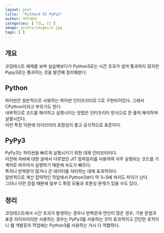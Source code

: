 ```yaml
---
layout: post
title:  "Python3 VS PyPy3"
author: 악어새62
categories: [ TIL, CS ]
image: assets/images/2.jpg
tags: [ ]
---
```

## 개요

코딩테스트 예제를 보며 실습해보다가 Python3로는 시간 초과가 생겨 통과하지 않지만 Pypy3로는 통과하는 것을 발견해 정리해본다.

## Python

파이썬은 일반적으로 사용하는 파이썬 인터프리터로 C로 구현되어있다. 그래서 CPython이라고 부르기도 한다.  
내부적으로 코드를 해석하고 실행시키는 방법은 인터프리터 방식으로 한 줄씩 해석하며 실행시킨다.  
이런 특징 덕분에 라이브러리 호환성이 좋고 공식적으로 표준이다.

## PyPy3

PyPy3는 파이썬을 빠르게 실행시키기 위한 대체 인터프리터다.  
이전에 자바에 대한 글에서 다루었던 JIT 컴파일러를 사용하여 자주 실행되는 코드를 기계어로 바꾸어서 실행하기 때문에 속도가 빠르다.  
특히나 반복문이 많거나 큰 데이터를 처리하는 데에 효과적이다.  
일반적으로 계산 집약적인 작업에서 Python3보다 약 3~5배 까지도 차이가 난다.  
그러나 이런 장점 때문에 일부 C 확장 모듈과 호환성 문제가 있을 수도 있다.

## 정리

코딩테스트에서 시간 초과가 발생하는 경우나 반복문과 연산이 많은 경우, 기본 문법과 표준 라이브러리만 사용하는 경우는 PyPy3를 사용하는 것이 효과적이고 간단한 로직이나 웹 개발등의 작업에는 Python3를 사용하는 거시 더 적합하다.